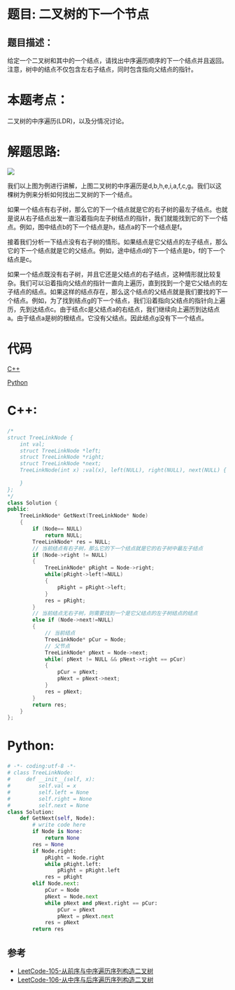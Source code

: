 # 题目: 二叉树的下一个节点
## 题目描述：
给定一个二叉树和其中的一个结点，请找出中序遍历顺序的下一个结点并且返回。注意，树中的结点不仅包含左右子结点，同时包含指向父结点的指针。
# 本题考点：
  
  二叉树的中序遍历(LDR)，以及分情况讨论。
  
# 解题思路:

   ![](https://cuijiahua.com/wp-content/uploads/2018/01/basis_57_1.png)
   
  我们以上图为例进行讲解，上图二叉树的中序遍历是d,b,h,e,i,a,f,c,g。我们以这棵树为例来分析如何找出二叉树的下一个结点。

如果一个结点有右子树，那么它的下一个结点就是它的右子树的最左子结点。也就是说从右子结点出发一直沿着指向左子树结点的指针，我们就能找到它的下一个结点。例如，图中结点b的下一个结点是h，结点a的下一个结点是f。

接着我们分析一下结点没有右子树的情形。如果结点是它父结点的左子结点，那么它的下一个结点就是它的父结点。例如，途中结点d的下一个结点是b，f的下一个结点是c。

如果一个结点既没有右子树，并且它还是父结点的右子结点，这种情形就比较复杂。我们可以沿着指向父结点的指针一直向上遍历，直到找到一个是它父结点的左子结点的结点。如果这样的结点存在，那么这个结点的父结点就是我们要找的下一个结点。例如，为了找到结点g的下一个结点，我们沿着指向父结点的指针向上遍历，先到达结点c。由于结点c是父结点a的右结点，我们继续向上遍历到达结点a。由于结点a是树的根结点。它没有父结点。因此结点g没有下一个结点。


# 代码

[C++](./NextNodeInBinaryTrees.cpp)

[Python](./NextNodeInBinaryTrees.py)

# C++: 
### 
```c++
/*
struct TreeLinkNode {
    int val;
    struct TreeLinkNode *left;
    struct TreeLinkNode *right;
    struct TreeLinkNode *next;
    TreeLinkNode(int x) :val(x), left(NULL), right(NULL), next(NULL) {
        
    }
};
*/
class Solution {
public:
    TreeLinkNode* GetNext(TreeLinkNode* Node)
    {
        if (Node== NULL)
            return NULL;
        TreeLinkNode* res = NULL;
        // 当前结点有右子树，那么它的下一个结点就是它的右子树中最左子结点
        if (Node->right != NULL)
        {
            TreeLinkNode* pRight = Node->right;
            while(pRight->left!=NULL)
            {
                pRight = pRight->left;
            }
            res = pRight;
        }
        // 当前结点无右子树，则需要找到一个是它父结点的左子树结点的结点
        else if (Node->next!=NULL)
        {
            // 当前结点
            TreeLinkNode* pCur = Node;
            // 父节点
            TreeLinkNode* pNext = Node->next;
            while( pNext != NULL && pNext->right == pCur)
            {
                pCur = pNext;
                pNext = pNext->next;
            }
            res = pNext;
        }
        return res;
    }
};
```
# Python:
###  
```python
# -*- coding:utf-8 -*-
# class TreeLinkNode:
#     def __init__(self, x):
#         self.val = x
#         self.left = None
#         self.right = None
#         self.next = None
class Solution:
    def GetNext(self, Node):
        # write code here
        if Node is None:
            return None
        res = None
        if Node.right:
            pRight = Node.right
            while pRight.left:
                pRight = pRight.left
            res = pRight
        elif Node.next:
            pCur = Node
            pNext = Node.next
            while pNext and pNext.right == pCur:
                pCur = pNext
                pNext = pNext.next
            res = pNext
        return res
```
## 参考
  -  [LeetCode-105-从前序与中序遍历序列构造二叉树](https://github.com/bryceustc/LeetCode_Note/blob/master/cpp/Construct-Binary-Tree-From-Preorder-And-Inorder-Traversal/README.md)
   -  [LeetCode-106-从中序与后序遍历序列构造二叉树](https://github.com/bryceustc/LeetCode_Note/blob/master/cpp/Construct-Binary-Tree-From-Ineorder-And-Postorder-Traversal/README.md)


